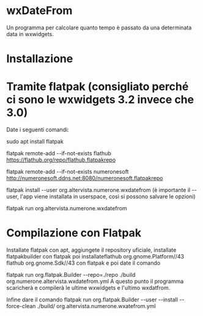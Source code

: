 # wxDateFrom
Un programma per calcolare quanto tempo è passato da una determinata data in wxwidgets.

# Installazione

# Tramite flatpak (consigliato perché ci sono le wxwidgets 3.2 invece che 3.0)
Date i seguenti comandi:

sudo apt install flatpak

flatpak remote-add --if-not-exists flathub https://flathub.org/repo/flathub.flatpakrepo

flatpak remote-add --if-not-exists numeronesoft http://numeronesoft.ddns.net:8080/numeronesoft.flatpakrepo

flatpak install --user org.altervista.numerone.wxdatefrom (è importante il --user, l'app viene installata in userspace, così si possono salvare le opzioni)

flatpak run org.altervista.numerone.wxdatefrom

# Compilazione con Flatpak
Installate flatpak con apt, aggiungete il repository uficiale, installate flatpakbuilder con flatpak poi installateflathub org.gnome.Platform//43
flathub org.gnome.Sdk//43
con flatpak e poi date il comando

flatpak run org.flatpak.Builder --repo=./repo ./build org.numerone.altervista.wxdatefrom.yml 
A questo punto il programma scaricherà e compilerà le ultime wxwidgets e l'ultimo wxdatfrom.

Infine dare il comando
flatpak run org.flatpak.Builder --user --install --force-clean ./build/ org.altervista.numerone.wxatefrom.yml 
